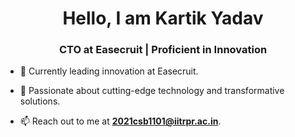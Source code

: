 
<h1 align="center">Hello, I am Kartik Yadav</h1>
<h3 align="center">CTO at Easecruit | Proficient in Innovation</h3>

- 🔭 Currently leading innovation at Easecruit.

- 🌱 Passionate about cutting-edge technology and transformative solutions.

- 📫 Reach out to me at **2021csb1101@iitrpr.ac.in**.

